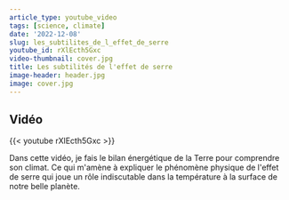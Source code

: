 ```yaml
---
article_type: youtube_video
tags: [science, climate]
date: '2022-12-08'
slug: les_subtilites_de_l_effet_de_serre
youtube_id: rXlEcth5Gxc
video-thumbnail: cover.jpg
title: Les subtilités de l'effet de serre
image-header: header.jpg
image: cover.jpg
---
```


## Vidéo

{{< youtube rXlEcth5Gxc >}}

Dans cette vidéo, je fais le bilan énergétique de la Terre pour comprendre son climat. Ce qui m'amène à expliquer le phénomène physique de l'effet de serre qui joue un rôle indiscutable dans la température à la surface de notre belle planète.